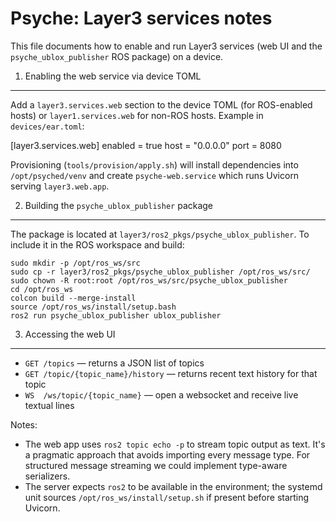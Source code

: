 Psyche: Layer3 services notes
===============================

This file documents how to enable and run Layer3 services (web UI and the
`psyche_ublox_publisher` ROS package) on a device.

1) Enabling the web service via device TOML
------------------------------------------
Add a `layer3.services.web` section to the device TOML (for ROS-enabled hosts)
or `layer1.services.web` for non-ROS hosts. Example in `devices/ear.toml`:

[layer3.services.web]
enabled = true
host = "0.0.0.0"
port = 8080

Provisioning (`tools/provision/apply.sh`) will install dependencies into
`/opt/psyched/venv` and create `psyche-web.service` which runs Uvicorn
serving `layer3.web.app`.

2) Building the `psyche_ublox_publisher` package
------------------------------------------------
The package is located at `layer3/ros2_pkgs/psyche_ublox_publisher`.
To include it in the ROS workspace and build:

```
sudo mkdir -p /opt/ros_ws/src
sudo cp -r layer3/ros2_pkgs/psyche_ublox_publisher /opt/ros_ws/src/
sudo chown -R root:root /opt/ros_ws/src/psyche_ublox_publisher
cd /opt/ros_ws
colcon build --merge-install
source /opt/ros_ws/install/setup.bash
ros2 run psyche_ublox_publisher ublox_publisher
```

3) Accessing the web UI
----------------------
- `GET /topics` — returns a JSON list of topics
- `GET /topic/{topic_name}/history` — returns recent text history for that topic
- `WS  /ws/topic/{topic_name}` — open a websocket and receive live textual lines

Notes:
- The web app uses `ros2 topic echo -p` to stream topic output as text. It's a
  pragmatic approach that avoids importing every message type. For structured
  message streaming we could implement type-aware serializers.
- The server expects `ros2` to be available in the environment; the systemd unit
  sources `/opt/ros_ws/install/setup.sh` if present before starting Uvicorn.
